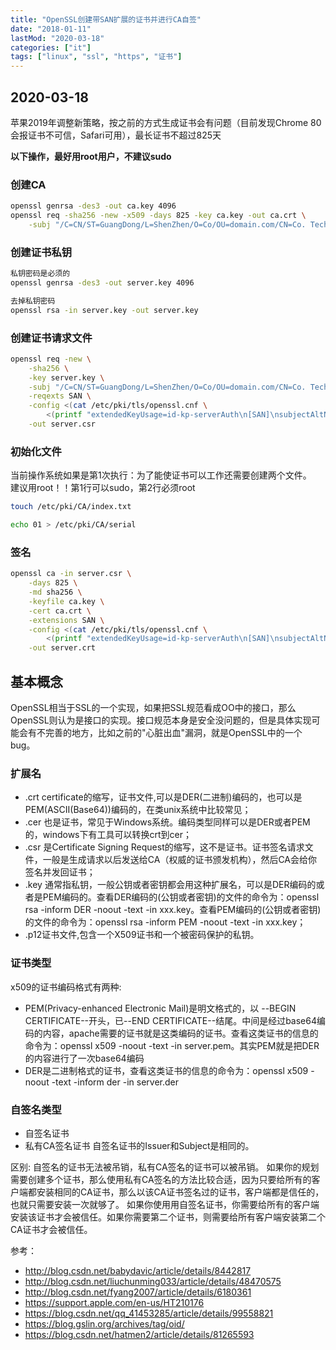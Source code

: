 ```yaml
---
title: "OpenSSL创建带SAN扩展的证书并进行CA自签"
date: "2018-01-11"
lastMod: "2020-03-18"
categories: ["it"]
tags: ["linux", "ssl", "https", "证书"]
---
```


## 2020-03-18
苹果2019年调整新策略，按之前的方式生成证书会有问题（目前发现Chrome 80会报证书不可信，Safari可用），最长证书不超过825天

**以下操作，最好用root用户，不建议sudo**

### 创建CA
```bash
openssl genrsa -des3 -out ca.key 4096
openssl req -sha256 -new -x509 -days 825 -key ca.key -out ca.crt \
    -subj "/C=CN/ST=GuangDong/L=ShenZhen/O=Co/OU=domain.com/CN=Co. Tech"
```

### 创建证书私钥
```bash
私钥密码是必须的
openssl genrsa -des3 -out server.key 4096

去掉私钥密码
openssl rsa -in server.key -out server.key
```

### 创建证书请求文件
```bash
openssl req -new \
    -sha256 \
    -key server.key \
    -subj "/C=CN/ST=GuangDong/L=ShenZhen/O=Co/OU=domain.com/CN=Co. Tech" \
    -reqexts SAN \
    -config <(cat /etc/pki/tls/openssl.cnf \
        <(printf "extendedKeyUsage=id-kp-serverAuth\n[SAN]\nsubjectAltName=DNS:192.168.1.10,IP:192.168.1.10")) \
    -out server.csr
```

### 初始化文件
当前操作系统如果是第1次执行：为了能使证书可以工作还需要创建两个文件。  
建议用root！！第1行可以sudo，第2行必须root
```bash
touch /etc/pki/CA/index.txt

echo 01 > /etc/pki/CA/serial
```

### 签名
```bash
openssl ca -in server.csr \
    -days 825 \
    -md sha256 \
    -keyfile ca.key \
    -cert ca.crt \
    -extensions SAN \
    -config <(cat /etc/pki/tls/openssl.cnf \
        <(printf "extendedKeyUsage=id-kp-serverAuth\n[SAN]\nsubjectAltName=DNS:192.168.1.10,IP:192.168.1.10")) \
    -out server.crt
```

## 基本概念

OpenSSL相当于SSL的一个实现，如果把SSL规范看成OO中的接口，那么OpenSSL则认为是接口的实现。接口规范本身是安全没问题的，但是具体实现可能会有不完善的地方，比如之前的"心脏出血"漏洞，就是OpenSSL中的一个bug。

### 扩展名
- .crt certificate的缩写，证书文件,可以是DER(二进制)编码的，也可以是PEM(ASCII(Base64))编码的，在类unix系统中比较常见；
- .cer 也是证书，常见于Windows系统。编码类型同样可以是DER或者PEM的，windows下有工具可以转换crt到cer；
- .csr 是Certificate Signing Request的缩写，这不是证书。证书签名请求文件，一般是生成请求以后发送给CA（权威的证书颁发机构），然后CA会给你签名并发回证书；
- .key 通常指私钥，一般公钥或者密钥都会用这种扩展名，可以是DER编码的或者是PEM编码的。查看DER编码的(公钥或者密钥)的文件的命令为：openssl rsa -inform DER -noout -text -in xxx.key。查看PEM编码的(公钥或者密钥)的文件的命令为：openssl rsa -inform PEM -noout -text -in xxx.key；
- .p12证书文件,包含一个X509证书和一个被密码保护的私钥。

### 证书类型
x509的证书编码格式有两种:
- PEM(Privacy-enhanced Electronic Mail)是明文格式的，以 --BEGIN CERTIFICATE--开头，已--END CERTIFICATE--结尾。中间是经过base64编码的内容，apache需要的证书就是这类编码的证书。查看这类证书的信息的命令为：openssl x509 -noout -text -in server.pem。其实PEM就是把DER的内容进行了一次base64编码
- DER是二进制格式的证书，查看这类证书的信息的命令为：openssl x509 -noout -text -inform der -in server.der

### 自签名类型
- 自签名证书
- 私有CA签名证书
	自签名证书的Issuer和Subject是相同的。

区别:
自签名的证书无法被吊销，私有CA签名的证书可以被吊销。
如果你的规划需要创建多个证书，那么使用私有CA签名的方法比较合适，因为只要给所有的客户端都安装相同的CA证书，那么以该CA证书签名过的证书，客户端都是信任的，也就只需要安装一次就够了。
如果你使用用自签名证书，你需要给所有的客户端安装该证书才会被信任。如果你需要第二个证书，则需要给所有客户端安装第二个CA证书才会被信任。

参考：
- <http://blog.csdn.net/babydavic/article/details/8442817>
- <http://blog.csdn.net/liuchunming033/article/details/48470575>
- <http://blog.csdn.net/fyang2007/article/details/6180361>
- <https://support.apple.com/en-us/HT210176>
- <https://blog.csdn.net/qq_41453285/article/details/99558821>
- <https://blog.gslin.org/archives/tag/oid/>
- <https://blog.csdn.net/hatmen2/article/details/81265593>